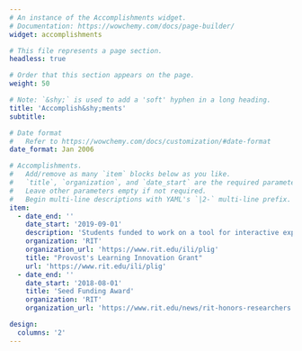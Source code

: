 ```yaml
---
# An instance of the Accomplishments widget.
# Documentation: https://wowchemy.com/docs/page-builder/
widget: accomplishments

# This file represents a page section.
headless: true

# Order that this section appears on the page.
weight: 50

# Note: `&shy;` is used to add a 'soft' hyphen in a long heading.
title: 'Accomplish&shy;ments'
subtitle:

# Date format
#   Refer to https://wowchemy.com/docs/customization/#date-format
date_format: Jan 2006

# Accomplishments.
#   Add/remove as many `item` blocks below as you like.
#   `title`, `organization`, and `date_start` are the required parameters.
#   Leave other parameters empty if not required.
#   Begin multi-line descriptions with YAML's `|2-` multi-line prefix.
item:
  - date_end: ''
    date_start: '2019-09-01'
    description: 'Students funded to work on a tool for interactive exploration of relational database query processing.'
    organization: 'RIT'
    organization_url: 'https://www.rit.edu/ili/plig'
    title: "Provost's Learning Innovation Grant"
    url: 'https://www.rit.edu/ili/plig'
  - date_end: ''
    date_start: '2018-08-01'
    title: 'Seed Funding Award'
    organization: 'RIT'
    organization_url: 'https://www.rit.edu/news/rit-honors-researchers'

design:
  columns: '2'
---
```

